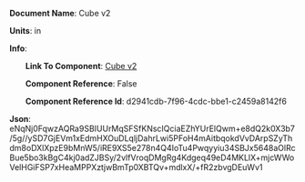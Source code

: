 **Document Name**: Cube v2

**Units**: in

**Info**:

&emsp;&emsp;**Link To Component**: [Cube v2](/data/linked_components/3Cylinder-0c54d3e2-1fac-4091-9ddd-216e9271f41c/Cube%20v2-d2941cdb-7f96-4cdc-bbe1-c2459a8142f6/timeline.md)

&emsp;&emsp;**Component Reference**: False

&emsp;&emsp;**Component Reference Id**: d2941cdb-7f96-4cdc-bbe1-c2459a8142f6

**Json**: eNqNj0FqwzAQRa9SBIUUrMqSFSfKNscIQciaEZhYUrElQwm+e8dQ2k0X3b7/5g//ySD7GjEVm1xEdmHXOuDLqljDahrLwi5PFoH4mAitbqokdVvDArpSZyThdm8oDXlXpzE9bMnW5/iRE9XS5e278n4Q4IoTu4Pwqyyiu34SBJx5648aOlRcBue5bo3kBgC4kj0adZJBSy/2vlfVroqDMgRg4Kdgeq49eD4MKLlX+mjcWWoVelHGiFSP7xHeaMPPXztjwBmTp0XBTQv+mdlxX/+fR2zbvgDEuWv1

